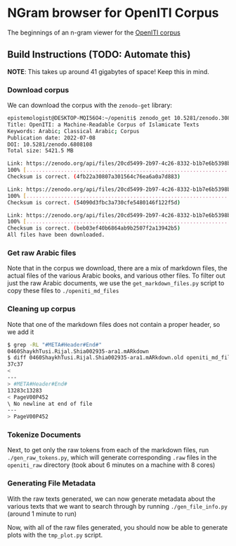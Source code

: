 # NGram browser for OpenITI Corpus

The beginnings of an n-gram viewer for the [OpenITI corpus](https://zenodo.org/record/7687795)

## Build Instructions (TODO: Automate this)

**NOTE**: This takes up around 41 gigabytes of space! Keep this in mind.

### Download corpus
We can download the corpus with the `zenodo-get` library:

```sh
epistemologist@DESKTOP-MQI56O4:~/openiti$ zenodo_get 10.5281/zenodo.3082463
Title: OpenITI: a Machine-Readable Corpus of Islamicate Texts
Keywords: Arabic; Classical Arabic; Corpus
Publication date: 2022-07-08
DOI: 10.5281/zenodo.6808108
Total size: 5421.5 MB

Link: https://zenodo.org/api/files/20cd5499-2b97-4c26-8332-b1b7e6b5398b/data.zip   size: 5418.9 MB
100% [....................................................................] 5682081736 / 5682081736
Checksum is correct. (4fb22a30807a301564c76ea6a0a7d883)

Link: https://zenodo.org/api/files/20cd5499-2b97-4c26-8332-b1b7e6b5398b/metadata.zip   size: 2.5 MB
100% [..........................................................................] 2633542 / 2633542
Checksum is correct. (54090d3fbc3a730cfe5480146f122f5d)

Link: https://zenodo.org/api/files/20cd5499-2b97-4c26-8332-b1b7e6b5398b/release_notes.zip   size: 0.1 MB
100% [............................................................................] 107070 / 107070
Checksum is correct. (beb03ef40b6864ab9b2507f2a13942b5)
All files have been downloaded.
```

### Get raw Arabic files
Note that in the corpus we download, there are a mix of markdown files, the actual files of the various Arabic books, and various other files. To filter out just the raw Arabic documents, we use the `get_markdown_files.py` script to copy these files to `./openiti_md_files`

### Cleaning up corpus

Note that one of the markdown files does not contain a proper header, so we add it
```sh
$ grep -RL "#META#Header#End#"
0460ShaykhTusi.Rijal.Shia002935-ara1.mARkdown
$ diff 0460ShaykhTusi.Rijal.Shia002935-ara1.mARkdown.old openiti_md_files/0460ShaykhTusi.Rijal.Shia002935-ara1.mARkdown
37c37
< 
---
> #META#Header#End#
13283c13283
< PageV00P452
\ No newline at end of file
---
> PageV00P452
```

### Tokenize Documents
Next, to get only the raw tokens from each of the markdown files, run `./gen_raw_tokens.py`, which will generate corresponding `.raw` files in the `openiti_raw` directory (took about 6 minutes on a machine with 8 cores)

### Generating File Metadata
With the raw texts generated, we can now generate metadata about the various texts that we want to search through by running `./gen_file_info.py` (around 1 minute to run)


Now, with all of the raw files generated, you should now be able to generate plots with the `tmp_plot.py` script.

